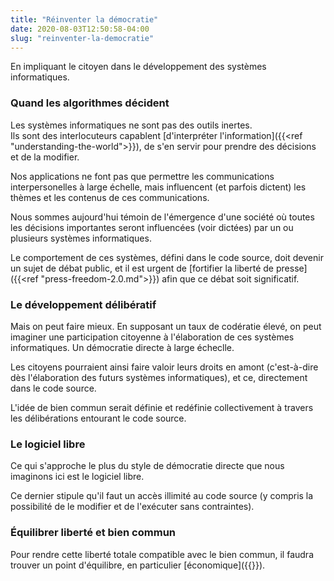 ```yaml
---
title: "Réinventer la démocratie"
date: 2020-08-03T12:50:58-04:00
slug: "reinventer-la-democratie"
---
```


En impliquant le citoyen dans le développement des systèmes informatiques.
<!--more-->

### Quand les algorithmes décident

Les systèmes informatiques ne sont pas des outils inertes.  
Ils sont des interlocuteurs capablent [d'interpréter l'information]({{<ref "understanding-the-world">}}),
de s'en servir pour prendre des décisions et de la modifier.

Nos applications ne font pas que permettre les communications
interpersonelles à large échelle, mais influencent (et parfois dictent) les
thèmes et les contenus de ces communications.

Nous sommes aujourd'hui témoin de l'émergence d'une société où toutes les
décisions importantes seront influencées (voir dictées) par un ou plusieurs
systèmes informatiques.

Le comportement de ces systèmes, défini dans le code source, doit devenir un sujet
de débat public, et il est urgent de [fortifier la liberté de presse]({{<ref "press-freedom-2.0.md">}}) 
afin que ce débat soit significatif.


### Le développement délibératif

Mais on peut faire mieux. 
En supposant un taux de codératie élevé, on peut imaginer une participation citoyenne
à l'élaboration de ces systèmes informatiques.
Un démocratie directe à large écheclle.

Les citoyens pourraient ainsi faire valoir leurs droits en amont (c'est-à-dire dès l'élaboration 
des futurs systèmes informatiques), et ce, directement dans le code source.

L'idée de bien commun serait définie et redéfinie collectivement à travers les délibérations entourant le code source.

### Le logiciel libre

Ce qui s'approche le plus du style de démocratie directe que nous imaginons ici est le logiciel libre.

Ce dernier stipule qu'il faut un accès illimité au code source (y compris la possibilité de le modifier et de l'exécuter sans contraintes).


### Équilibrer liberté et bien commun

Pour rendre cette liberté totale compatible avec le bien commun, il faudra trouver un point d'équilibre, en particulier [économique]({{<ref direct-economy>}}).





